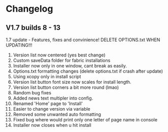 
# Changelog

## V1.7 builds 8 - 13

1.7 update - Features, fixes and convinience!
DELETE OPTIONS.txt WHEN UPDATING!!!

1. Version list now centered (yes best change)
2. Custom saveData folder for fabric installations
3. Installer now only in one window, cant break as easily.
4. Options.txt formatting changes (delete options.txt if crash after update)
5. Using xcopy only in install script
6. Version list button font size now scales for install length.
7. Version list button corners a bit more round (lmao)
8. Random bug fixes
9. Added news text multipler into config.
10. Renamed 'Home' page to 'Install'
11. Easier to change version via variable
12. Removed some unwanted auto formatting
13. Fixed bug where would print only one letter of page name in console
14. Installer now closes when u hit install
